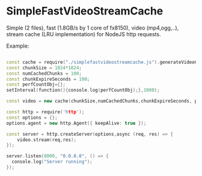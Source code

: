 # SimpleFastVideoStreamCache
Simple (2 files), fast (1.8GB/s by 1 core of fx8150), video (mp4,ogg,..), stream cache (LRU implementation) for NodeJS http requests.

Example:

```cpp

const cache = require("./simplefastvideostreamcache.js").generateVideoCache; 
const chunkSize = 1024*1024;
const numCachedChunks = 100;
const chunkExpireSeconds = 100;
const perfCountObj={};
setInterval(function(){console.log(perfCountObj);},1000);

const video = new cache(chunkSize,numCachedChunks,chunkExpireSeconds, perfCountObj)

const http = require('http'); 
const options = {};
options.agent = new http.Agent({ keepAlive: true });

const server = http.createServer(options,async (req, res) => {					
	video.stream(req,res);
});

server.listen(8000, "0.0.0.0", () => {
  console.log("Server running");
});
  
```
